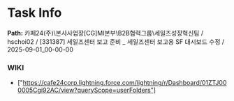 # Task Info

**Path:** 카페24(주)\본사사업장\[CG]MI본부\B2B협력그룹\세일즈성장혁신팀 / hschoi02 / [331387] 세일즈센터 보고 준비 _ 세일즈센터 보고용 SF 대시보드 수정 / 2025-09-01_00-00-00

### WIKI
- ["https://cafe24corp.lightning.force.com/lightning/r/Dashboard/01ZTJ000005Cgi92AC/view?queryScope=userFolders"]

